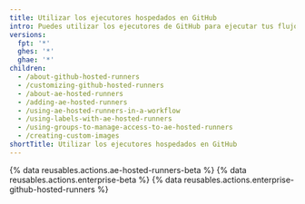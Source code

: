```yaml
---
title: Utilizar los ejecutores hospedados en GitHub
intro: Puedes utilizar los ejecutores de GitHub para ejecutar tus flujos de trabajo de las GitHub Actions.
versions:
  fpt: '*'
  ghes: '*'
  ghae: '*'
children:
  - /about-github-hosted-runners
  - /customizing-github-hosted-runners
  - /about-ae-hosted-runners
  - /adding-ae-hosted-runners
  - /using-ae-hosted-runners-in-a-workflow
  - /using-labels-with-ae-hosted-runners
  - /using-groups-to-manage-access-to-ae-hosted-runners
  - /creating-custom-images
shortTitle: Utilizar los ejecutores hospedados en GitHub
---
```


{% data reusables.actions.ae-hosted-runners-beta %}
{% data reusables.actions.enterprise-beta %}
{% data reusables.actions.enterprise-github-hosted-runners %}
